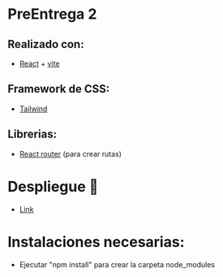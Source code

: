 # PreEntrega 2

## Realizado con:
- [React](https://es.react.dev/) + [vite](https://es.vitejs.dev/)

## Framework de CSS:
- [Tailwind](https://tailwindcss.com/)

## Librerias: 
- [React router](https://reactrouter.com/en/main) (para crear rutas)

# Despliegue 🚀
- [Link](https://star-phone.netlify.app/)

# Instalaciones necesarias: 
- Ejecutar "npm install" para crear la carpeta node_modules
